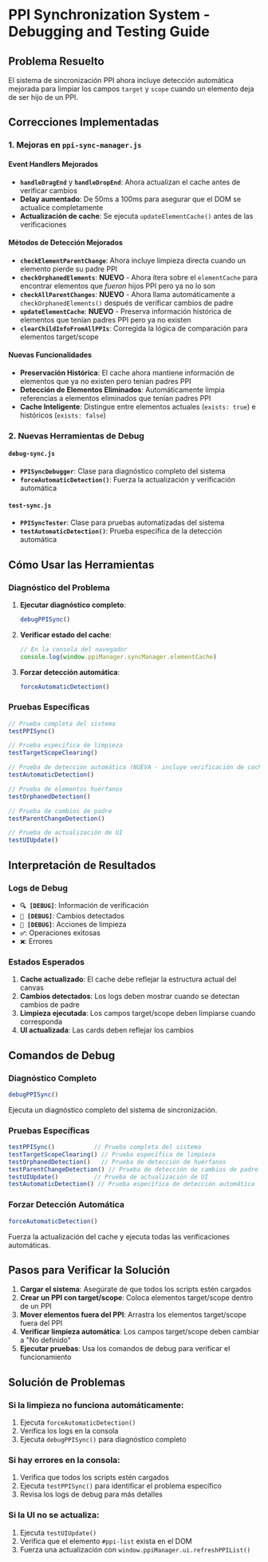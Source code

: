 # PPI Synchronization System - Debugging and Testing Guide

## Problema Resuelto

El sistema de sincronización PPI ahora incluye detección automática mejorada para limpiar los campos `target` y `scope` cuando un elemento deja de ser hijo de un PPI.

## Correcciones Implementadas

### 1. Mejoras en `ppi-sync-manager.js`

#### Event Handlers Mejorados
- **`handleDragEnd`** y **`handleDropEnd`**: Ahora actualizan el cache antes de verificar cambios
- **Delay aumentado**: De 50ms a 100ms para asegurar que el DOM se actualice completamente
- **Actualización de cache**: Se ejecuta `updateElementCache()` antes de las verificaciones

#### Métodos de Detección Mejorados
- **`checkElementParentChange`**: Ahora incluye limpieza directa cuando un elemento pierde su padre PPI
- **`checkOrphanedElements`**: **NUEVO** - Ahora itera sobre el `elementCache` para encontrar elementos que *fueron* hijos PPI pero ya no lo son
- **`checkAllParentChanges`**: **NUEVO** - Ahora llama automáticamente a `checkOrphanedElements()` después de verificar cambios de padre
- **`updateElementCache`**: **NUEVO** - Preserva información histórica de elementos que tenían padres PPI pero ya no existen
- **`clearChildInfoFromAllPPIs`**: Corregida la lógica de comparación para elementos target/scope

#### Nuevas Funcionalidades
- **Preservación Histórica**: El cache ahora mantiene información de elementos que ya no existen pero tenían padres PPI
- **Detección de Elementos Eliminados**: Automáticamente limpia referencias a elementos eliminados que tenían padres PPI
- **Cache Inteligente**: Distingue entre elementos actuales (`exists: true`) e históricos (`exists: false`)

### 2. Nuevas Herramientas de Debug

#### `debug-sync.js`
- **`PPISyncDebugger`**: Clase para diagnóstico completo del sistema
- **`forceAutomaticDetection()`**: Fuerza la actualización y verificación automática

#### `test-sync.js`
- **`PPISyncTester`**: Clase para pruebas automatizadas del sistema
- **`testAutomaticDetection()`**: Prueba específica de la detección automática

## Cómo Usar las Herramientas

### Diagnóstico del Problema

1. **Ejecutar diagnóstico completo**:
   ```javascript
   debugPPISync()
   ```

2. **Verificar estado del cache**:
   ```javascript
   // En la consola del navegador
   console.log(window.ppiManager.syncManager.elementCache)
   ```

3. **Forzar detección automática**:
   ```javascript
   forceAutomaticDetection()
   ```

### Pruebas Específicas

```javascript
// Prueba completa del sistema
testPPISync()

// Prueba específica de limpieza
testTargetScopeClearing()

// Prueba de detección automática (NUEVA - incluye verificación de cache histórico)
testAutomaticDetection()

// Prueba de elementos huérfanos
testOrphanedDetection()

// Prueba de cambios de padre
testParentChangeDetection()

// Prueba de actualización de UI
testUIUpdate()
```

## Interpretación de Resultados

### Logs de Debug
- **`🔍 [DEBUG]`**: Información de verificación
- **`🔄 [DEBUG]`**: Cambios detectados
- **`🎯 [DEBUG]`**: Acciones de limpieza
- **`✅`**: Operaciones exitosas
- **`❌`**: Errores

### Estados Esperados
1. **Cache actualizado**: El cache debe reflejar la estructura actual del canvas
2. **Cambios detectados**: Los logs deben mostrar cuando se detectan cambios de padre
3. **Limpieza ejecutada**: Los campos target/scope deben limpiarse cuando corresponda
4. **UI actualizada**: Las cards deben reflejar los cambios

## Comandos de Debug

### Diagnóstico Completo
```javascript
debugPPISync()
```
Ejecuta un diagnóstico completo del sistema de sincronización.

### Pruebas Específicas
```javascript
testPPISync()           // Prueba completa del sistema
testTargetScopeClearing() // Prueba específica de limpieza
testOrphanedDetection()   // Prueba de detección de huérfanos
testParentChangeDetection() // Prueba de detección de cambios de padre
testUIUpdate()          // Prueba de actualización de UI
testAutomaticDetection() // Prueba específica de detección automática
```

### Forzar Detección Automática
```javascript
forceAutomaticDetection()
```
Fuerza la actualización del cache y ejecuta todas las verificaciones automáticas.

## Pasos para Verificar la Solución

1. **Cargar el sistema**: Asegúrate de que todos los scripts estén cargados
2. **Crear un PPI con target/scope**: Coloca elementos target/scope dentro de un PPI
3. **Mover elementos fuera del PPI**: Arrastra los elementos target/scope fuera del PPI
4. **Verificar limpieza automática**: Los campos target/scope deben cambiar a "No definido"
5. **Ejecutar pruebas**: Usa los comandos de debug para verificar el funcionamiento

## Solución de Problemas

### Si la limpieza no funciona automáticamente:
1. Ejecuta `forceAutomaticDetection()`
2. Verifica los logs en la consola
3. Ejecuta `debugPPISync()` para diagnóstico completo

### Si hay errores en la consola:
1. Verifica que todos los scripts estén cargados
2. Ejecuta `testPPISync()` para identificar el problema específico
3. Revisa los logs de debug para más detalles

### Si la UI no se actualiza:
1. Ejecuta `testUIUpdate()`
2. Verifica que el elemento `#ppi-list` exista en el DOM
3. Fuerza una actualización con `window.ppiManager.ui.refreshPPIList()` 